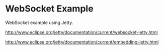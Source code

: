 # WebSocket Example

WebSocket example using Jetty.

http://www.eclipse.org/jetty/documentation/current/websocket-jetty.html

http://www.eclipse.org/jetty/documentation/current/embedding-jetty.html